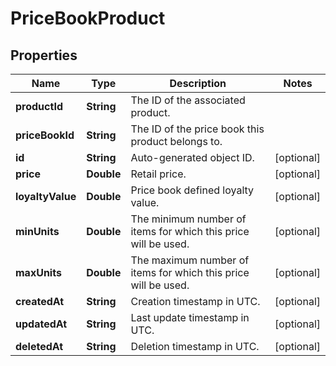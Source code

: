 
# PriceBookProduct

## Properties
Name | Type | Description | Notes
------------ | ------------- | ------------- | -------------
**productId** | **String** | The ID of the associated product. | 
**priceBookId** | **String** | The ID of the price book this product belongs to. | 
**id** | **String** | Auto-generated object ID. |  [optional]
**price** | **Double** | Retail price. |  [optional]
**loyaltyValue** | **Double** | Price book defined loyalty value. |  [optional]
**minUnits** | **Double** | The minimum number of items for which this price will be used. |  [optional]
**maxUnits** | **Double** | The maximum number of items for which this price will be used. |  [optional]
**createdAt** | **String** | Creation timestamp in UTC. |  [optional]
**updatedAt** | **String** | Last update timestamp in UTC. |  [optional]
**deletedAt** | **String** | Deletion timestamp in UTC. |  [optional]



